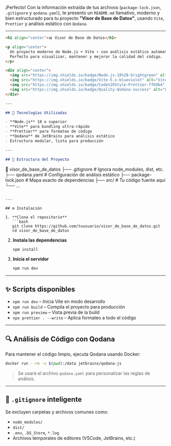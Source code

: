 ¡Perfecto! Con la información extraída de tus archivos (`package-lock.json`, `.gitignore` y `qodana.yaml`), te presento un `README.md` llamativo, moderno y bien estructurado para tu proyecto **"Visor de Base de Datos"**, usando `Vite`, `Prettier` y análisis estático con `Qodana`.

---

```markdown
<h1 align="center">📊 Visor de Base de Datos</h1>

<p align="center">
  Un proyecto moderno de Node.js + Vite ⚡ con análisis estático automatizado mediante Qodana 🧠. 
  Perfecto para visualizar, mantener y mejorar la calidad del código.
</p>

<div align="center">
  <img src="https://img.shields.io/badge/Node.js-18%2B-brightgreen" alt="Node.js 18+">
  <img src="https://img.shields.io/badge/Vite-5.x-blueviolet" alt="Vite">
  <img src="https://img.shields.io/badge/Code%20Style-Prettier-ff69b4" alt="Prettier">
  <img src="https://img.shields.io/badge/Quality-Qodana-success" alt="Qodana">
</div>

---

## 🚀 Tecnologías Utilizadas

- **Node.js** 18 o superior
- **Vite** para bundling ultra-rápido
- **Prettier** para formateo de código
- **Qodana** de JetBrains para análisis estático
- Estructura modular, lista para producción

---

## 📂 Estructura del Proyecto

```

📁 visor\_de\_base\_de\_datos
├── .gitignore          # Ignora node\_modules, dist, etc.
├── qodana.yaml         # Configuración de análisis estático
├── package-lock.json   # Mapa exacto de dependencias
├── src/                # Tu código fuente aquí
└── ...

````

---

## ⚙️ Instalación

1. **Clona el repositorio**  
   ```bash
   git clone https://github.com/tuusuario/visor_de_base_de_datos.git
   cd visor_de_base_de_datos
````

2. **Instala las dependencias**

   ```bash
   npm install
   ```

3. **Inicia el servidor**

   ```bash
   npm run dev
   ```

---

## ✨ Scripts disponibles

* `npm run dev` – Inicia Vite en modo desarrollo
* `npm run build` – Compila el proyecto para producción
* `npm run preview` – Vista previa de la build
* `npx prettier . --write` – Aplica formateo a todo el código

---

## 🔍 Análisis de Código con Qodana

Para mantener el código limpio, ejecuta Qodana usando Docker:

```bash
docker run --rm -v $(pwd):/data jetbrains/qodana-js
```

> Se usará el archivo `qodana.yaml` para personalizar las reglas de análisis.

---

## 🧼 `.gitignore` inteligente

Se excluyen carpetas y archivos comunes como:

* `node_modules/`
* `dist/`
* `.env`, `.DS_Store`, `*.log`
* Archivos temporales de editores (VSCode, JetBrains, etc.)
